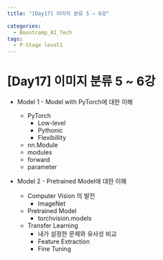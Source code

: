 ```yaml
---
title: "[Day17] 이미지 분류 5 ~ 6강"

categories:
  - Boostcamp_AI_Tech
tags:
  - P-Stage level1
---
```


# [Day17] 이미지 분류 5 ~ 6강

* Model 1 - Model with PyTorch에 대한 이해
  * PyTorch
    * Low-level
    * Pythonic
    * Flexibillity
  * nn.Module
  * modules
  * forward
  * parameter
  
* Model 2 - Pretrained Model에 대한 이해
  * Computer Vision 의 발전
    * ImageNet
  * Pretrained Model
    * torchvision.models
  * Transfer Learning
    * 내가 설정한 문제와 유사성 비교
    * Feature Extraction
    * Fine Tuning
    





